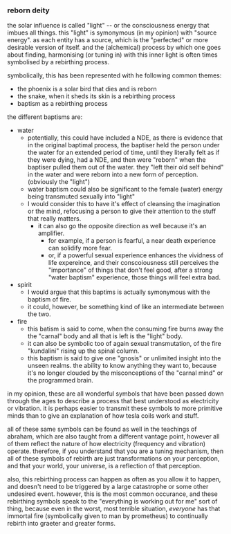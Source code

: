 ### reborn deity

the solar influence is called "light" -- or the consciousness energy that imbues all things. this "light" is symonymous (in my opinion) with "source energy". as each entity has a source, which is the "perfected" or more desirable version of itself. and the (alchemical) process by which one goes about finding, harmonising (or tuning in) with this inner light is often times symbolised by a rebirthing process.

symbolically, this has been represented with he following common themes:
- the phoenix is a solar bird that dies and is reborn
- the snake, when it sheds its skin is a rebirthing process
- baptism as a rebirthing process

the different baptisms are:
- water
  - potentially, this could have included a NDE, as there is evidence that in the original baptimal process, the baptiser held the person under the water for an extended period of time, until they literally felt as if they were dying, had a NDE, and then were "reborn" when the baptiser pulled them out of the water. they "left their old self behind" in the water and were reborn into a new form of perception. (obviously the "light")
  - water baptism could also be significant to the female (water) energy being transmuted sexually into "light"
  - I would consider this to have it's effect of cleansing the imagination or the mind, refocusing a person to give their attention to the stuff that really matters.
    - it can also go the opposite direction as well because it's an amplifier.
      - for example, if a person is fearful, a near death experience can solidify more fear.
      - or, if a powerful sexual experience enhances the vividness of life expereince, and their conscoiousness still perceives the "importance" of things that don't feel good, after a strong "water baptism" experience, those things will feel extra bad.
- spirit
  - I would argue that this baptims is actually symonymous with the baptism of fire.
  - it could, however, be something kind of like an intermediate between the two.
- fire
  - this batism is said to come, when the consuming fire burns away the the "carnal" body and all that is left is the "light" body.
  - it can also be symbolic too of again sexual transmutation, of the fire "kundalini" rising up the spinal column.
  - this baptism is said to give one "gnosis" or unlimited insight into the unseen realms. the ability to know anything they want to, because it's no longer clouded by the misconceptions of the "carnal mind" or the programmed brain.

in my opinion, these are all wonderful symbols that have been passed down through the ages to describe a process that best understood as electricity or vibration. it is perhaps easier to transmit these symbols to more primitive minds than to give an explanation of how tesla coils work and stuff.

all of these same symbols can be found as well in the teachings of abraham, which are also taught from a different vantage point, however all of them reflect the nature of how electricity (frequency and vibration) operate. therefore, if you understand that you are a tuning mechanism, then all of these symbols of rebirth are just transformations on your perception, and that your world, your universe, is a reflection of that perception.

also, this rebirthing process can happen as often as you allow it to happen, and doesn't need to be triggered by a large catastrophe or some other undesired event. however, this is the most common occurance, and these rebirthing symbols speak to the "everything is working out for me" sort of thing, because even in the worst, most terrible situation, *everyone* has that immortal fire (symbolically given to man by prometheus) to continually rebirth into graeter and greater forms.
